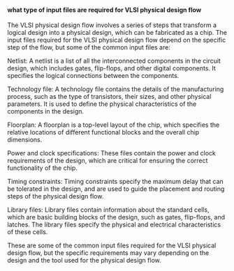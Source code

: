 #### what type of input files are required for VLSI physical design flow

The VLSI physical design flow involves a series of steps that transform a logical design into a physical design, which can be fabricated as a chip. The input files required for the VLSI physical design flow depend on the specific step of the flow, but some of the common input files are:

Netlist: A netlist is a list of all the interconnected components in the circuit design, which includes gates, flip-flops, and other digital components. It specifies the logical connections between the components.

Technology file: A technology file contains the details of the manufacturing process, such as the type of transistors, their sizes, and other physical parameters. It is used to define the physical characteristics of the components in the design.

Floorplan: A floorplan is a top-level layout of the chip, which specifies the relative locations of different functional blocks and the overall chip dimensions.

Power and clock specifications: These files contain the power and clock requirements of the design, which are critical for ensuring the correct functionality of the chip.

Timing constraints: Timing constraints specify the maximum delay that can be tolerated in the design, and are used to guide the placement and routing steps of the physical design flow.

Library files: Library files contain information about the standard cells, which are basic building blocks of the design, such as gates, flip-flops, and latches. The library files specify the physical and electrical characteristics of these cells.

These are some of the common input files required for the VLSI physical design flow, but the specific requirements may vary depending on the design and the tool used for the physical design flow.
